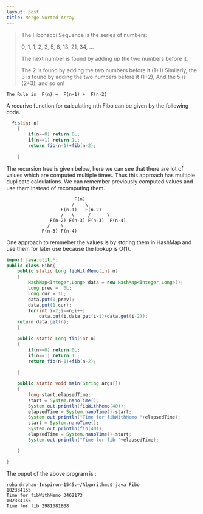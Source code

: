 ```yaml
---
layout: post
title: Merge Sorted Array 
---
```

>
>The Fibonacci Sequence is the series of numbers:
>
>0, 1, 1, 2, 3, 5, 8, 13, 21, 34, ...
>
>The next number is found by adding up the two numbers before it.
>
>The 2 is found by adding the two numbers before it (1+1)
>Similarly, the 3 is found by adding the two numbers before it (1+2),
>And the 5 is (2+3),
>and so on!
>


```
The Rule is  F(n) =  F(n-1) +  F(n-2)
```

A recurive function for calculating nth Fibo can be given by the following code.

``` java
  fib(int n)
	{
		if(n==0) return 0L;
		if(n==1) return 1L;
		return fib(n-1)+fib(n-2);
		
	}
```

The recursion tree is given below, here we can see that there are lot of values which are computed multiple times.
Thus this approach has multiple duplicate calculations. We can remember previously computed values and use them 
instead of recomputing them. 

                             F(n)
                            /    \
                        F(n-1)   F(n-2)
                        /   \     /      \
                    F(n-2) F(n-3) F(n-3)  F(n-4)
                   /    \
                 F(n-3) F(n-4)
                 

One approach to remmeber the values is by storing them in HashMap and use them for later use because the lookup is 
O(1). 


``` java
import java.util.*;
public class Fibo{
	public static Long fibWithMemo(int n)
	{
		HashMap<Integer,Long> data = new HashMap<Integer,Long>();
		Long prev =  0L;
		Long cur = 1L;
		data.put(0,prev);
		data.put(1,cur);
		for(int i=2;i<=n;i++)
			data.put(i,data.get(i-1)+data.get(i-2));
	return data.get(n);
	}

	public static Long fib(int n)
	{
		if(n==0) return 0L;
		if(n==1) return 1L;
		return fib(n-1)+fib(n-2);
		
	}

	public static void main(String args[])
	{
		long start,elapsedTime;
		start = System.nanoTime();
		System.out.println(fibWithMemo(40));
		elapsedTime = System.nanoTime()-start;
		System.out.println("Time for fibWithMemo "+elapsedTime);
		start = System.nanoTime();
		System.out.println(fib(40));
		elapsedTime = System.nanoTime()-start;
		System.out.println("Time for fib "+elapsedTime);

	}

}

```

The ouput of the above program is :

```
rohan@rohan-Inspiron-1545:~/Algorithms$ java Fibo
102334155
Time for fibWithMemo 3462173
102334155
Time for fib 2981581808

```
